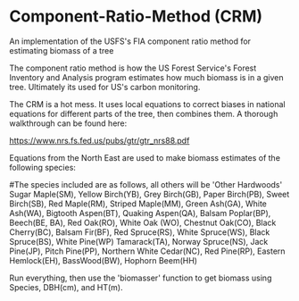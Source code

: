 # Component-Ratio-Method (CRM)
An implementation of the USFS's FIA component ratio method for estimating biomass of a tree

The component ratio method is how the US Forest Service's Forest Inventory and Analysis program estimates how much biomass is in a given tree. Ultimately its used for US's carbon monitoring.

The CRM is a hot mess. It uses local equations to correct biases in national equations for different parts of the tree, then combines them. A thorough walkthrough can be found here:

https://www.nrs.fs.fed.us/pubs/gtr/gtr_nrs88.pdf

Equations from the North East are used to make biomass estimates of the following species: 

#The species included are as follows, all others will be 'Other Hardwoods'
Sugar Maple(SM), Yellow Birch(YB), Grey Birch(GB), Paper Birch(PB), Sweet Birch(SB), Red Maple(RM), Striped Maple(MM),
Green Ash(GA), White Ash(WA), Bigtooth Aspen(BT), Quaking Aspen(QA), Balsam Poplar(BP), Beech(BE, BA), Red Oak(RO), White Oak (WO),
Chestnut Oak(CO), Black Cherry(BC), Balsam Fir(BF), Red Spruce(RS), White Spruce(WS), Black Spruce(BS), White Pine(WP)
Tamarack(TA), Norway Spruce(NS), Jack Pine(JP), Pitch Pine(PP), Northern White Cedar(NC), Red Pine(RP), Eastern Hemlock(EH),
BassWood(BW), Hophorn Beem(HH)

Run everything, then use the 'biomasser' function to get biomass using Species, DBH(cm), and HT(m).
